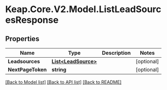 # Keap.Core.V2.Model.ListLeadSourcesResponse

## Properties

Name | Type | Description | Notes
------------ | ------------- | ------------- | -------------
**Leadsources** | [**List&lt;LeadSource&gt;**](LeadSource.md) |  | [optional] 
**NextPageToken** | **string** |  | [optional] 

[[Back to Model list]](../README.md#documentation-for-models) [[Back to API list]](../README.md#documentation-for-api-endpoints) [[Back to README]](../README.md)

